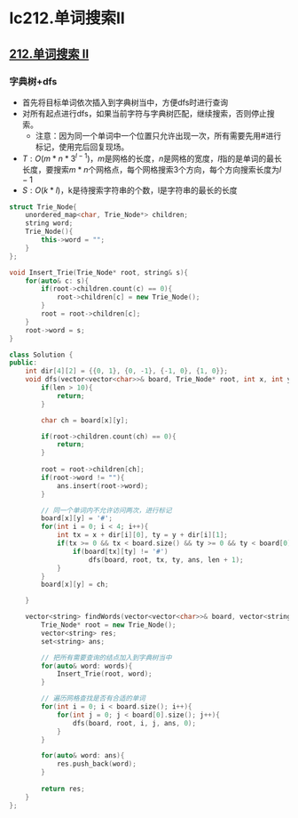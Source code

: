 # lc212.单词搜索II




## [212.单词搜索 II](https://leetcode-cn.com/problems/word-search-ii/)

### 字典树+dfs

+ 首先将目标单词依次插入到字典树当中，方便dfs时进行查询
+ 对所有起点进行dfs，如果当前字符与字典树匹配，继续搜索，否则停止搜索。
  + 注意：因为同一个单词中一个位置只允许出现一次，所有需要先用#进行标记，使用完后回复现场。
+ $T:O(m*n*3^{l-1})$，$m$是网格的长度，$n$是网格的宽度，$l$指的是单词的最长长度，要搜索$m*n$个网格点，每个网格搜索3个方向，每个方向搜索长度为$l-1$
+ $S:O(k*l)$，k是待搜索字符串的个数，l是字符串的最长的长度

``` cpp
struct Trie_Node{
    unordered_map<char, Trie_Node*> children;
    string word;
    Trie_Node(){
        this->word = "";
    }
};

void Insert_Trie(Trie_Node* root, string& s){
    for(auto& c: s){
        if(root->children.count(c) == 0){
            root->children[c] = new Trie_Node();
        }
        root = root->children[c];
    }
    root->word = s;
}

class Solution {
public:
    int dir[4][2] = {{0, 1}, {0, -1}, {-1, 0}, {1, 0}};
    void dfs(vector<vector<char>>& board, Trie_Node* root, int x, int y, set<string>& ans, int len){
        if(len > 10){
            return;
        }

        char ch = board[x][y];

        if(root->children.count(ch) == 0){
            return;
        }
        
        root = root->children[ch];
        if(root->word != ""){
            ans.insert(root->word);
        }

        // 同一个单词内不允许访问两次，进行标记
        board[x][y] = '#';
        for(int i = 0; i < 4; i++){
            int tx = x + dir[i][0], ty = y + dir[i][1];
            if(tx >= 0 && tx < board.size() && ty >= 0 && ty < board[0].size()){
                if(board[tx][ty] != '#')
                    dfs(board, root, tx, ty, ans, len + 1);
            }
        }
        board[x][y] = ch;

    }

    vector<string> findWords(vector<vector<char>>& board, vector<string>& words) {
        Trie_Node* root = new Trie_Node();
        vector<string> res;
        set<string> ans;

        // 把所有需要查询的结点加入到字典树当中
        for(auto& word: words){
            Insert_Trie(root, word);
        }

        // 遍历网格查找是否有合适的单词 
        for(int i = 0; i < board.size(); i++){
            for(int j = 0; j < board[0].size(); j++){
                dfs(board, root, i, j, ans, 0);
            }
        }

        for(auto& word: ans){
            res.push_back(word);        
        }
        
        return res;
    }
};
```




